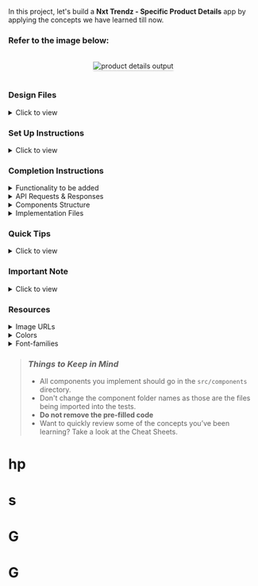 In this project, let's build a **Nxt Trendz - Specific Product Details** app by applying the concepts we have learned till now.

### Refer to the image below:

<br/>
<div style="text-align: center;">
    <img src="https://assets.ccbp.in/frontend/content/react-js/nxt-trendz-product-details-output-v0.gif" alt="product details output" style="max-width:70%;box-shadow:0 2.8px 2.2px rgba(0, 0, 0, 0.12)">
</div>
<br/>

### Design Files

<details>
<summary>Click to view</summary>

- [Extra Small (Size < 576px) and Small (Size >= 576px) - Success](https://assets.ccbp.in/frontend/content/react-js/nxt-trendz-product-details-success-sm-output-v0.png)
- [Extra Small (Size < 576px) and Small (Size >= 576px) - Failure](https://assets.ccbp.in/frontend/content/react-js/nxt-trendz-product-details-error-sm-output-v0.png)
- [Medium (Size >= 768px), Large (Size >= 992px) and Extra Large (Size >= 1200px) - Success](https://assets.ccbp.in/frontend/content/react-js/nxt-trendz-product-details-success-lg-output-v0.png)
- [Medium (Size >= 768px), Large (Size >= 992px) and Extra Large (Size >= 1200px) - Failure](https://assets.ccbp.in/frontend/content/react-js/nxt-trendz-product-details-error-lg-output.png)

</details>

### Set Up Instructions

<details>
<summary>Click to view</summary>

- Download dependencies by running `npm install`
- Start up the app using `npm start`
</details>

### Completion Instructions

<details>
<summary>Functionality to be added</summary>
<br/>

The app must have the following functionalities

- When an unauthenticated user, tries to access the Product Item Details Route, then the page should be navigated to Login Route
- When an authenticated user clicks on a product in the Products Route, then the page should be navigated to Product Item Details route
- When an authenticated user opens the Product Item Details Route,
  - An HTTP GET request should be made to **productDetailsApiUrl** with `jwt_token` in the Cookies and product `id` as path parameter
  - **_loader_** should be displayed while fetching the data
  - After the data is fetched successfully, display the product details and similar products received in the response
  - Initially, the quantity of the product should be `1`
  - The quantity of the product should be incremented by one when the plus icon is clicked
  - The quantity of the product should be decremented by one when the minus icon is clicked
  - If the HTTP GET request made is unsuccessful, then the [Failure view](https://assets.ccbp.in/frontend/content/react-js/nxt-trendz-product-details-error-lg-output.png) should be displayed
    - When the **Continue Shopping** button in the [Failure view](https://assets.ccbp.in/frontend/content/react-js/nxt-trendz-product-details-error-lg-output.png) is clicked, then the page should be navigated to Products Route

</details>

<details>

<summary>API Requests & Responses</summary>
<br/>

**productDetailsApiUrl**

#### API: `https://apis.ccbp.in/products/:id`

#### Example: `http://localhost:3000/products/16`

#### Method: `GET`

#### Description:

Returns a response containing the Product details

#### Sample Success Response

```json
{
  "id":16,
  "image_url":"https://assets.ccbp.in/frontend/react-js/ecommerce/cloths-long-fork.png",
  "title":"Embroidered Net Gown","price":62990,"description":"An Embroidered Net Gown is the clothing worn by a bride during a wedding ceremony. It enhances your beauty wearing this vibrant, gorgeous, and beautiful Wedding Gown. Find your dream wedding dress today. It features foldable, one hoop steel, two layers of tulles, and is elastic in the waist part. ",
  "brand":"Manyavar",
  "total_reviews":879,
  "rating":3,
  "availability":"In Stock",
  "similar_products":[
    {
      "id":1,
      "image_url":"https://assets.ccbp.in/frontend/react-js/ecommerce/clothes-cap.png",
      "title":"Wide Bowknot Hat",
      "style":"Wide Bowknot Hat for Women and Girls (Multicolor)",
      "price":288,
      "description":"This Summer's perfect White Wide Brim Straw Beach hat is perfect for a hot day. It has the Floppy Style which gives you good coverage from the sun's hot rays and is sure to make the right style statement. It is made of high-quality & skin-friendly paper straw material and lightweight. ",
      "brand":"MAJIK",
      "total_reviews":245,
      "rating":3.6,
      "availability":"In Stock"
    },
      ...
  ]
}
```

#### Sample Failure Response

```json
{
  "status_code": 404,
  "error_msg": "Product Not Found"
}
```

</details>

<details>
<summary>Components Structure</summary>
<br/>
<div style="text-align: center;">
    <img src="https://assets.ccbp.in/frontend/content/react-js/nxt-trendz-specific-product-details-component-breakdown-structure.png" alt="component breakdown structure" style="max-width:100%;box-shadow:0 2.8px 2.2px rgba(0, 0, 0, 0.12)">
</div>
<br/>

</details>

<details>
<summary>Implementation Files</summary>
<br/>

Use these files to complete the implementation:

- `src/components/ProductCard/index.js`
- `src/components/ProductCard/index.css`
- `src/components/ProductItemDetails/index.js`
- `src/components/ProductItemDetails/index.css`
- `src/components/SimilarProductItem/index.js`
- `src/components/SimilarProductItem/index.css`

</details>

### Quick Tips

<details close>
<summary>Click to view</summary>
<br>

- The `line-height` CSS property sets the height of a line box. It's commonly used to set the distance between lines of text.

  ```
  line-height: 1.5;
  ```

    <br/>
    <img src="https://assets.ccbp.in/frontend/react-js/line-height-img.png" alt="cursor pointer" style="width:90%; max-width: 600px;"/>

</details>

### Important Note

<details>
<summary>Click to view</summary>

<br/>

**The following instructions are required for the tests to pass**

- `Home` Route should consist of `/` in the URL path
- `Login` Route should consist of `/login` in the URL path
- `Products` Route should consist of `/products` in the URL path
- `Product Item Details` Route should consist of `/products/:id` in the URL path
- `Cart` Route should consist of `/cart` in the URL path
- No need to use the `BrowserRouter` in `App.js` as we have already included in `index.js`

- Prime User credentials

  ```
   username: rahul
   password: rahul@2021
  ```

- Non-Prime User credentials

  ```
   username: raja
   password: raja@2021
  ```

- Wrap the Loader component with an HTML container element and add the `data-testid` attribute value as `loader` to it

  ```jsx
  <div data-testid="loader">
    <Loader type="ThreeDots" color="#0b69ff" height={80} width={80} />
  </div>
  ```

- The product image in Product Item Details Route should have the alt as **product**
- The similar product image in Product Item Details Route should have the alt as **similar product {product title}**

  ```example
  similar product Wide Bowknot Hat
  ```

- `BsPlusSquare`, `BsDashSquare` icons from react-icons should be used for **plus** and **minus** buttons in ProductItemDetails Route
- The Product Item Details Route should consist of two HTML button elements with `data-testid` attribute values as **plus** and **minus** respectively

</details>

### Resources

<details>
<summary>Image URLs</summary>

- [https://assets.ccbp.in/frontend/react-js/star-img.png](https://assets.ccbp.in/frontend/react-js/star-img.png) alt should be **star**
- [https://assets.ccbp.in/frontend/react-js/nxt-trendz-error-view-img.png](https://assets.ccbp.in/frontend/react-js/nxt-trendz-error-view-img.png) alt should be **error view**

</details>

<details>
<summary>Colors</summary>

<br/>

<div style="background-color: #12022f; width: 150px; padding: 10px; color: white">Hex: #12022f</div>
<div style="background-color: #616e7c; width: 150px; padding: 10px; color: white">Hex: #616e7c</div>
<div style="background-color: #171f46; width: 150px; padding: 10px; color: white">Hex: #171f46</div>
<div style="background-color: #cbced2; width: 150px; padding: 10px; color: black">Hex: #cbced2</div>
<div style="background-color: #ffffff; width: 150px; padding: 10px; color: black">Hex: #ffffff</div>
<div style="background-color: #3b82f6; width: 150px; padding: 10px; color: white">Hex: #3b82f6</div>
<div style="background-color: #1e293b; width: 150px; padding: 10px; color: white">Hex: #1e293b</div>
<div style="background-color: #475569; width: 150px; padding: 10px; color: white">Hex: #475569</div>

</details>

<details>
<summary>Font-families</summary>

- Roboto

</details>

> ### _Things to Keep in Mind_
>
> - All components you implement should go in the `src/components` directory.
> - Don't change the component folder names as those are the files being imported into the tests.
> - **Do not remove the pre-filled code**
> - Want to quickly review some of the concepts you’ve been learning? Take a look at the Cheat Sheets.
# hp
# s
# G
# G
